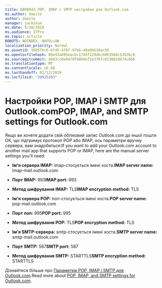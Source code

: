 ```yaml
---
title: 8000043 POP, IMAP і SMTP настройки для Outlook.com
ms.author: daeite
author: daeite
manager: jackiesm
ms.date: 5/30/2018
ms.audience: ITPro
ms.topic: article
ROBOTS: NOINDEX, NOFOLLOW
localization_priority: Normal
ms.assetid: 16b5fbc6-6f45-4707-97bb-49a9b610ac56
ms.openlocfilehash: 69e43a695eacbc1744f124dbcb863584c53636c0
ms.sourcegitcommit: dd43cc0a9470f98b8ef2a3787c823801d674c666
ms.translationtype: MT
ms.contentlocale: uk-UA
ms.lasthandoff: 02/12/2019
ms.locfileid: "29925293"
---
```

# <a name="pop-imap-and-smtp-settings-for-outlookcom"></a><span data-ttu-id="25dd6-102">Настройки POP, IMAP і SMTP для Outlook.com</span><span class="sxs-lookup"><span data-stu-id="25dd6-102">POP, IMAP, and SMTP settings for Outlook.com</span></span>

<span data-ttu-id="25dd6-103">Якщо ви хочете додати свій обліковий запис Outlook.com до іншої пошти ОК, що підтримує протокол POP або IMAP, ось параметри вручну сервера, вам знадобиться:</span><span class="sxs-lookup"><span data-stu-id="25dd6-103">If you want to add your Outlook.com account to another mail app that supports POP or IMAP, here are the manual server settings you'll need:</span></span>
  
- <span data-ttu-id="25dd6-104">**Ім'я сервера IMAP:** imap-стосується імені хоста.</span><span class="sxs-lookup"><span data-stu-id="25dd6-104">**IMAP server name:** imap-mail.outlook.com</span></span> 
    
- <span data-ttu-id="25dd6-105">**Порт IMAP:** 993</span><span class="sxs-lookup"><span data-stu-id="25dd6-105">**IMAP port:** 993</span></span> 
    
- <span data-ttu-id="25dd6-106">**Метод шифрування IMAP:** TLS</span><span class="sxs-lookup"><span data-stu-id="25dd6-106">**IMAP encryption method:** TLS</span></span> 
    
- <span data-ttu-id="25dd6-107">**Ім'я сервера POP:** поп-стосується імені хоста.</span><span class="sxs-lookup"><span data-stu-id="25dd6-107">**POP server name:** pop-mail.outlook.com</span></span> 
    
- <span data-ttu-id="25dd6-108">**Порт поп:** 995</span><span class="sxs-lookup"><span data-stu-id="25dd6-108">**POP port:** 995</span></span> 
    
- <span data-ttu-id="25dd6-109">**Метод шифрування POP:** TLS</span><span class="sxs-lookup"><span data-stu-id="25dd6-109">**POP encryption method:** TLS</span></span> 
    
- <span data-ttu-id="25dd6-110">**Ім'я SMTP-сервера:** smtp-стосується імені хоста.</span><span class="sxs-lookup"><span data-stu-id="25dd6-110">**SMTP server name:** smtp-mail.outlook.com</span></span> 
    
- <span data-ttu-id="25dd6-111">**Порт SMTP:** 587</span><span class="sxs-lookup"><span data-stu-id="25dd6-111">**SMTP port:** 587</span></span> 
    
- <span data-ttu-id="25dd6-112">**Метод шифрування SMTP:** STARTTLS</span><span class="sxs-lookup"><span data-stu-id="25dd6-112">**SMTP encryption method:** STARTTLS</span></span> 
    
<span data-ttu-id="25dd6-113">Дізнайтеся більше про [Параметри POP, IMAP і SMTP для Outlook.com](https://go.microsoft.com/fwlink/p/?linkid=2001402&amp;clcid=0x409).</span><span class="sxs-lookup"><span data-stu-id="25dd6-113">Read more about [POP, IMAP, and SMTP settings for Outlook.com](https://go.microsoft.com/fwlink/p/?linkid=2001402&amp;clcid=0x409).</span></span>
  

